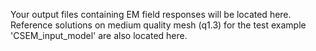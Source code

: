 Your output files containing EM field responses will be located here.
Reference solutions on medium quality mesh (q1.3) for the test example 'CSEM_input_model' are also located here.
